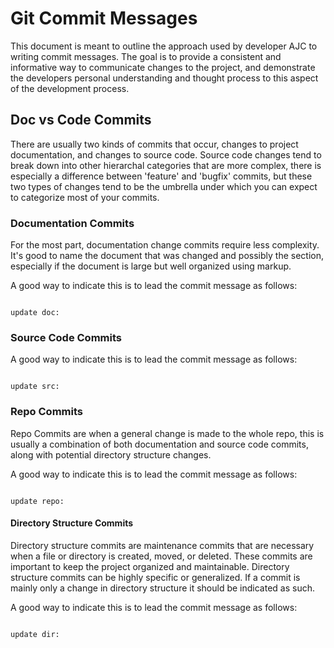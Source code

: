 # Git Commit Messages

This document is meant to outline the approach used by developer AJC to writing commit messages. The goal is to provide a consistent and informative way to communicate changes to the project, and demonstrate the developers personal understanding and thought process to this aspect of the development process.

## Doc vs Code Commits

There are usually two kinds of commits that occur, changes to project documentation, and changes to source code. Source code changes tend to break down into other hierarchal categories that are more complex, there is especially a difference between 'feature' and 'bugfix' commits, but these two types of changes tend to be the umbrella under which you can expect to categorize most of your commits.

### Documentation Commits

For the most part, documentation change commits require less complexity. It's good to name the document that was changed and possibly the section, especially if the document is large but well organized using markup.

A good way to indicate this is to lead the commit message as follows:

```

update doc: 

```

### Source Code Commits

A good way to indicate this is to lead the commit message as follows:

```

update src: 

```

### Repo Commits

Repo Commits are when a general change is made to the whole repo, this is usually a combination of both documentation and source code commits, along with potential directory structure changes.

A good way to indicate this is to lead the commit message as follows:

```

update repo: 

```

#### Directory Structure Commits

Directory structure commits are maintenance commits that are necessary when a file or directory is created, moved, or deleted. These commits are important to keep the project organized and maintainable. Directory structure commits can be highly specific or generalized. If a commit is mainly only a change in directory structure it should be indicated as such.

A good way to indicate this is to lead the commit message as follows:

```

update dir: 

```